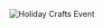 ![Holiday Crafts Event](https://github.com/user-attachments/assets/78c1c29f-5e0b-4a4c-a231-ff8dff22ba55)
